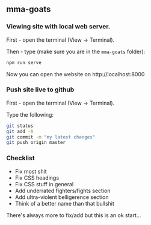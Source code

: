 ## mma-goats

### Viewing site with local web server.

First - open the terminal (View -> Terminal).

Then - type (make sure you are in the `mma-goats` folder):

```bash
npm run serve
```

Now you can open the website on http://localhost:8000

### Push site live to github

First - open the terminal (View -> Terminal).

Type the following:

```bash
git status
git add -A
git commit -m "my latest changes"
git push origin master
```

### Checklist

- Fix most shit
- Fix CSS headings 
- Fix CSS stuff in general
- Add underrated fighters/fights section
- Add ultra-violent belligerence section
- Think of a better name than that bullshit

There's always more to fix/add but this is an ok start... 